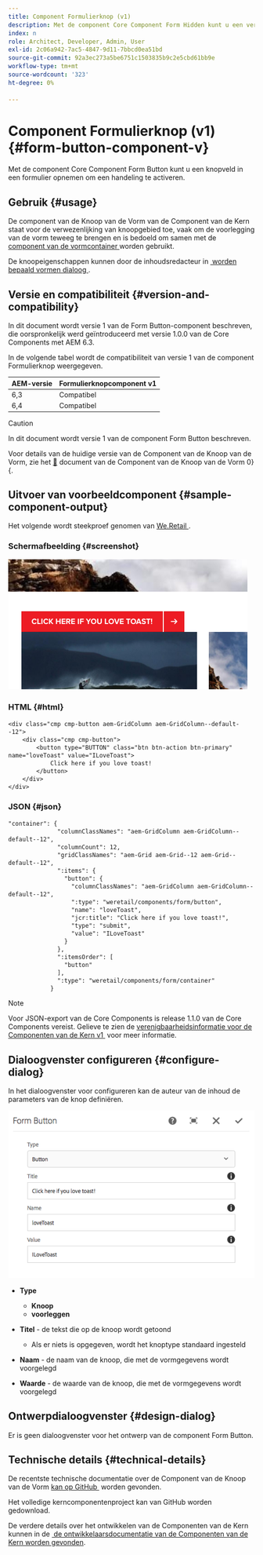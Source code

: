 ```yaml
---
title: Component Formulierknop (v1)
description: Met de component Core Component Form Hidden kunt u een verborgen veld in een formulier opnemen.
index: n
role: Architect, Developer, Admin, User
exl-id: 2c06a942-7ac5-4847-9d11-7bbcd0ea51bd
source-git-commit: 92a3ec273a5be6751c1503835b9c2e5cbd61bb9e
workflow-type: tm+mt
source-wordcount: '323'
ht-degree: 0%

---
```



# Component Formulierknop (v1) {#form-button-component-v}

Met de component Core Component Form Button kunt u een knopveld in een formulier opnemen om een handeling te activeren.

## Gebruik {#usage}

De component van de Knoop van de Vorm van de Component van de Kern staat voor de verwezenlijking van knoopgebied toe, vaak om de voorlegging van de vorm teweeg te brengen en is bedoeld om samen met de [&#x200B; component van de vormcontainer &#x200B;](form-container-v1.md) worden gebruikt.

De knoopeigenschappen kunnen door de inhoudsredacteur in [&#x200B; worden bepaald vormen dialoog &#x200B;](#configure-dialog).

## Versie en compatibiliteit {#version-and-compatibility}

In dit document wordt versie 1 van de Form Button-component beschreven, die oorspronkelijk werd geïntroduceerd met versie 1.0.0 van de Core Components met AEM 6.3.

In de volgende tabel wordt de compatibiliteit van versie 1 van de component Formulierknop weergegeven.

| AEM-versie | Formulierknopcomponent v1 |
|--- |--- |
| 6,3 | Compatibel |
| 6,4 | Compatibel |

>[!CAUTION]
>
>In dit document wordt versie 1 van de component Form Button beschreven.
>
>Voor details van de huidige versie van de Component van de Knoop van de Vorm, zie het [&#128279;](/help/components/forms/form-button.md) document van de Component van de Knoop van de Vorm 0&rbrace; &lbrace;.

## Uitvoer van voorbeeldcomponent {#sample-component-output}

Het volgende wordt steekproef genomen van [&#x200B; We.Retail &#x200B;](https://helpx.adobe.com/nl/experience-manager/6-4/sites/developing/using/we-retail.html).

### Schermafbeelding {#screenshot}

![](/help/assets/chlimage_1-48.png)

### HTML {#html}

```
<div class="cmp cmp-button aem-GridColumn aem-GridColumn--default--12">
    <div class="cmp cmp-button">
        <button type="BUTTON" class="btn btn-action btn-primary" name="loveToast" value="ILoveToast">
            Click here if you love toast!
        </button>
    </div>
</div>
```

### JSON {#json}

```
"container": {
              "columnClassNames": "aem-GridColumn aem-GridColumn--default--12",
              "columnCount": 12,
              "gridClassNames": "aem-Grid aem-Grid--12 aem-Grid--default--12",
              ":items": {
                "button": {
                  "columnClassNames": "aem-GridColumn aem-GridColumn--default--12",
                  ":type": "weretail/components/form/button",
                  "name": "loveToast",
                  "jcr:title": "Click here if you love toast!",
                  "type": "submit",
                  "value": "ILoveToast"
                }
              },
              ":itemsOrder": [
                "button"
              ],
              ":type": "weretail/components/form/container"
            }
```

>[!NOTE]
>
>Voor JSON-export van de Core Components is release 1.1.0 van de Core Components vereist. Gelieve te zien de [&#x200B; verenigbaarheidsinformatie voor de Componenten van de Kern v1 &#x200B;](/help/versions.md) voor meer informatie.

## Dialoogvenster configureren {#configure-dialog}

In het dialoogvenster voor configureren kan de auteur van de inhoud de parameters van de knop definiëren.

![](/help/assets/chlimage_1-49.png)

* **Type**
   * **Knoop**
   * **voorleggen**

* **Titel** - de tekst die op de knoop wordt getoond
   * Als er niets is opgegeven, wordt het knoptype standaard ingesteld

* **Naam** - de naam van de knoop, die met de vormgegevens wordt voorgelegd
* **Waarde** - de waarde van de knoop, die met de vormgegevens wordt voorgelegd

## Ontwerpdialoogvenster {#design-dialog}

Er is geen dialoogvenster voor het ontwerp van de component Form Button.

## Technische details {#technical-details}

De recentste technische documentatie over de Component van de Knoop van de Vorm [&#x200B; kan op GitHub &#x200B;](https://github.com/adobe/aem-core-wcm-components/tree/master/content/src/content/jcr_root/apps/core/wcm/components/form/button/v1/button) worden gevonden.

Het volledige kerncomponentenproject kan van GitHub worden gedownload.

De verdere details over het ontwikkelen van de Componenten van de Kern kunnen in de [&#x200B; de ontwikkelaarsdocumentatie van de Componenten van de Kern worden gevonden &#x200B;](/help/developing/overview.md).

